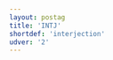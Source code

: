 ```yaml
---
layout: postag
title: 'INTJ'
shortdef: 'interjection'
udver: '2'
---
```

<!-- Interlanguage links updated Út 9. května 2023, 20:03:25 CEST -->
